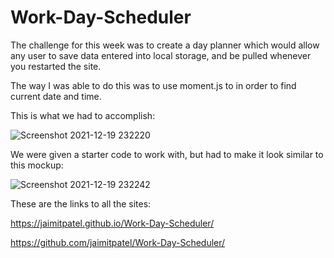 # Work-Day-Scheduler

The challenge for this week was to create a day planner which would allow any user to save data entered into local storage, and be pulled whenever you restarted the site.


The way I was able to do this was to use moment.js to in order to find current date and time.

This is what we had to accomplish:

![Screenshot 2021-12-19 232220](https://user-images.githubusercontent.com/3880463/146711660-a6e23ed3-766e-4def-a06f-8ccf3a829939.png)


We were given a starter code to work with, but had to make it look similar to this mockup:

![Screenshot 2021-12-19 232242](https://user-images.githubusercontent.com/3880463/146711723-5bbf2525-31c1-459b-ae91-7c39adf4d1a7.png)




These are the links to all the sites:



https://jaimitpatel.github.io/Work-Day-Scheduler/



https://github.com/jaimitpatel/Work-Day-Scheduler/

